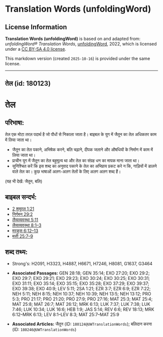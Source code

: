 # Translation Words (unfoldingWord)

## License Information

**Translation Words (unfoldingWord)** is based on and adapted from: _unfoldingWord® Translation Words_, [unfoldingWord](https://unfoldingword.org/utw), 2022, which is licensed under a [CC BY-SA 4.0 license](https://creativecommons.org/licenses/by-sa/4.0/legalcode.en).

This markdown version (created `2025-10-16`) is provided under the same license.



--------------------------------

## तेल (id: 180123)

तेल
===

परिभाषा:
--------

तेल एक मोटा तरल पदार्थ है जो पौधों से निकाला जाता है। बाइबल के युग में जैतून का तेल अधिकतर काम में लिया जाता था।

* जैतून का तेल पकाने, अभिषेक करने, बलि चढ़ाने, दीपक जलाने और औषधियों के निर्माण में काम में लिया जाता था।
* प्राचीन युग में जैतून का तेल बहुमूल्य था और तेल का संग्रह धन का मापक माना जाता था।
* सुनिश्चित करें कि इस शब्द का अनुवाद पकाने के तेल का अभिप्राय प्रकट करे न कि, गाड़ियों में डालने वाले तेल का। कुछ भाषाओं अलग\-अलग तेलों के लिए अलग अलग शब्द हैं।

(यह भी देखें: जैतून, बलि)

बाइबल सन्दर्भ:
--------------

* [2 शमूएल 1:21](https://ref.ly/2Sam0:0)
* [निर्गमन 29:2](https://ref.ly/Exod29:2)
* [लैव्यव्यवस्था 5:11](https://ref.ly/Lev5:11)
* [लैव्यव्यवस्था 8:1–3](https://ref.ly/Lev8:1-Lev8:3)
* [मरकुस 6:12–13](https://ref.ly/Mark6:12-Mark6:13)
* [मत्ती 25:7–9](https://ref.ly/Matt25:7-Matt25:9)

शब्द तथ्य:
----------

* Strong's: H2091, H3323, H4887, H6671, H7246, H8081, G1637, G3464

* **Associated Passages:** GEN 28:18; GEN 35:14; EXO 27:20; EXO 29:2; EXO 29:7; EXO 29:21; EXO 29:23; EXO 30:24; EXO 30:25; EXO 30:31; EXO 31:11; EXO 35:14; EXO 35:15; EXO 35:28; EXO 37:29; EXO 39:37; EXO 39:38; EXO 40:9; LEV 5:11; 2SA 1:21; EZR 3:7; EZR 6:9; EZR 7:22; NEH 5:11; NEH 8:15; NEH 10:37; NEH 10:39; NEH 13:5; NEH 13:12; PRO 5:3; PRO 21:17; PRO 21:20; PRO 27:9; PRO 27:16; MAT 25:3; MAT 25:4; MAT 25:8; MAT 26:7; MAT 26:12; MRK 6:13; LUK 7:37; LUK 7:38; LUK 7:46; LUK 10:34; LUK 16:6; HEB 1:9; JAS 5:14; REV 6:6; REV 18:13; MRK 6:12–MRK 6:13; LEV 8:1–LEV 8:3; MAT 25:7–MAT 25:9
* **Associated Articles:** जैतून (ID: `180124@UWTranslationWords`); बलिदान करना (ID: `180246@UWTranslationWords`)

